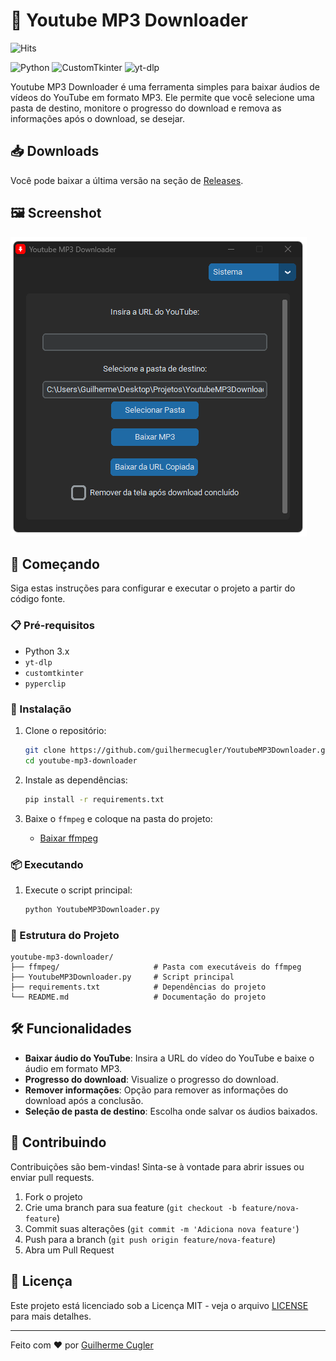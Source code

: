 # 🎵 Youtube MP3 Downloader
![Hits](https://hits.seeyoufarm.com/api/count/incr/badge.svg?url=https://github.com/guilhermecugler/YoutubeMP3Downloader&title=View%20Count)

![Python](https://img.shields.io/badge/Python-3.x-blue.svg)
![CustomTkinter](https://img.shields.io/badge/CustomTkinter-v5.0.3-blue)
![yt-dlp](https://img.shields.io/badge/yt--dlp-latest-blue)

Youtube MP3 Downloader é uma ferramenta simples para baixar áudios de vídeos do YouTube em formato MP3. Ele permite que você selecione uma pasta de destino, monitore o progresso do download e remova as informações após o download, se desejar.

## 📥 Downloads

Você pode baixar a última versão na seção de [Releases](https://github.com/guilhermecugler/YoutubeMP3Downloader/releases).

## 🖼️ Screenshot

![Screenshot do Aplicativo](screenshot.png)

## 🚀 Começando

Siga estas instruções para configurar e executar o projeto a partir do código fonte.

### 📋 Pré-requisitos

- Python 3.x
- `yt-dlp`
- `customtkinter`
- `pyperclip`

### 🔧 Instalação

1. Clone o repositório:
    ```bash
    git clone https://github.com/guilhermecugler/YoutubeMP3Downloader.git
    cd youtube-mp3-downloader
    ```

2. Instale as dependências:
    ```bash
    pip install -r requirements.txt
    ```

3. Baixe o `ffmpeg` e coloque na pasta do projeto:
    - [Baixar ffmpeg](https://github.com/yt-dlp/FFmpeg-Builds)

### 📦 Executando

1. Execute o script principal:
    ```bash
    python YoutubeMP3Downloader.py
    ```

### 📂 Estrutura do Projeto

```plaintext
youtube-mp3-downloader/
├── ffmpeg/                     # Pasta com executáveis do ffmpeg
├── YoutubeMP3Downloader.py     # Script principal
├── requirements.txt            # Dependências do projeto
└── README.md                   # Documentação do projeto
```
## 🛠️ Funcionalidades

- **Baixar áudio do YouTube**: Insira a URL do vídeo do YouTube e baixe o áudio em formato MP3.
- **Progresso do download**: Visualize o progresso do download.
- **Remover informações**: Opção para remover as informações do download após a conclusão.
- **Seleção de pasta de destino**: Escolha onde salvar os áudios baixados.

## 🤝 Contribuindo

Contribuições são bem-vindas! Sinta-se à vontade para abrir issues ou enviar pull requests.

1. Fork o projeto
2. Crie uma branch para sua feature (`git checkout -b feature/nova-feature`)
3. Commit suas alterações (`git commit -m 'Adiciona nova feature'`)
4. Push para a branch (`git push origin feature/nova-feature`)
5. Abra um Pull Request

## 📜 Licença

Este projeto está licenciado sob a Licença MIT - veja o arquivo [LICENSE](LICENSE) para mais detalhes.

---

Feito com ❤️ por [Guilherme Cugler](https://github.com/guilhermecugler)

